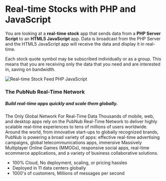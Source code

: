 # Real-time Stocks with PHP and JavaScript

You are looking at a **real-time stock** app that sends data from a
**PHP Server Script** to an **HTML5 JavaScript** app.
Data is broadcast from the PHP Server and the HTML5 JavaScript app
will receive the data and display it in real-time.

Each stock quote symbol may be subscribed individually or as a group.
This means that you are receiving only the data that you need and
are interested in, saving on bandwidth.

![Real-time Stock Feed PHP JavaScript](http://pubnub-demo.s3.amazonaws.com/real-time-stock/real-time-stock-feed-php-javascript.png "Real-time Stock Feed PHP JavaScript")


### The PubNub Real-Time Network
##### Build real-time apps quickly and scale them globally.

The Only Global Network For Real-Time Data
Thousands of mobile, web, and desktop apps rely on the PubNub Real-Time
Network to deliver highly scalable real-time experiences to tens of millions
of users worldwide.
Around the world, from innovative start-ups to globally recognized brands,
PubNub is powering a broad variety of apps:
effective real-time advertising campaigns,
global telecommunications apps,
immersive Massively Multiplayer Online Games (MMOGs),
responsive social apps,
real-time ecommerce applications,
and a variety of business collaborative solutions.

 - 100% Cloud, No deployment, scaling, or pricing hassles
 - Deployed in 11 data centers globally
 - 1000's of customers, Millions of messages per second

